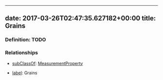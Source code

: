
---
date: 2017-03-26T02:47:35.627182+00:00
title: Grains
---
### Definition: TODO

### Relationships

* [subClassOf](http://www.w3.org/2000/01/rdf-schema#subClassOf): [MeasurementProperty](https://brickschema.org/schema/1.0/Brick#MeasurementProperty)

* [label](http://www.w3.org/2000/01/rdf-schema#label): Grains
